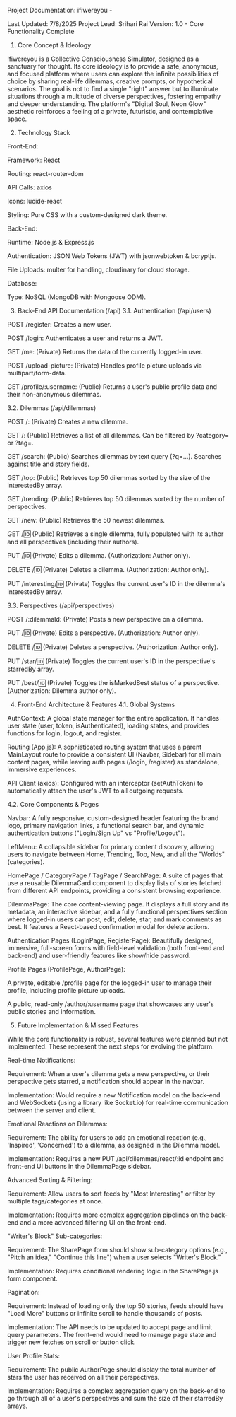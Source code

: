 
Project Documentation: ifiwereyou -

Last Updated: 7/8/2025
Project Lead: Srihari Rai
Version: 1.0 - Core Functionality Complete

1. Core Concept & Ideology

ifiwereyou is a Collective Consciousness Simulator, designed as a sanctuary for thought. Its core ideology is to provide a safe, anonymous, and focused platform where users can explore the infinite possibilities of choice by sharing real-life dilemmas, creative prompts, or hypothetical scenarios. The goal is not to find a single "right" answer but to illuminate situations through a multitude of diverse perspectives, fostering empathy and deeper understanding. The platform's "Digital Soul, Neon Glow" aesthetic reinforces a feeling of a private, futuristic, and contemplative space.

2. Technology Stack

Front-End:

Framework: React

Routing: react-router-dom

API Calls: axios

Icons: lucide-react

Styling: Pure CSS with a custom-designed dark theme.

Back-End:

Runtime: Node.js & Express.js

Authentication: JSON Web Tokens (JWT) with jsonwebtoken & bcryptjs.

File Uploads: multer for handling, cloudinary for cloud storage.

Database:

Type: NoSQL (MongoDB with Mongoose ODM).

3. Back-End API Documentation (/api)
3.1. Authentication (/api/users)

POST /register: Creates a new user.

POST /login: Authenticates a user and returns a JWT.

GET /me: (Private) Returns the data of the currently logged-in user.

POST /upload-picture: (Private) Handles profile picture uploads via multipart/form-data.

GET /profile/:username: (Public) Returns a user's public profile data and their non-anonymous dilemmas.

3.2. Dilemmas (/api/dilemmas)

POST /: (Private) Creates a new dilemma.

GET /: (Public) Retrieves a list of all dilemmas. Can be filtered by ?category= or ?tag=.

GET /search: (Public) Searches dilemmas by text query (?q=...). Searches against title and story fields.

GET /top: (Public) Retrieves top 50 dilemmas sorted by the size of the interestedBy array.

GET /trending: (Public) Retrieves top 50 dilemmas sorted by the number of perspectives.

GET /new: (Public) Retrieves the 50 newest dilemmas.

GET /:id: (Public) Retrieves a single dilemma, fully populated with its author and all perspectives (including their authors).

PUT /:id: (Private) Edits a dilemma. (Authorization: Author only).

DELETE /:id: (Private) Deletes a dilemma. (Authorization: Author only).

PUT /interesting/:id: (Private) Toggles the current user's ID in the dilemma's interestedBy array.

3.3. Perspectives (/api/perspectives)

POST /:dilemmaId: (Private) Posts a new perspective on a dilemma.

PUT /:id: (Private) Edits a perspective. (Authorization: Author only).

DELETE /:id: (Private) Deletes a perspective. (Authorization: Author only).

PUT /star/:id: (Private) Toggles the current user's ID in the perspective's starredBy array.

PUT /best/:id: (Private) Toggles the isMarkedBest status of a perspective. (Authorization: Dilemma author only).

4. Front-End Architecture & Features
4.1. Global Systems

AuthContext: A global state manager for the entire application. It handles user state (user, token, isAuthenticated), loading states, and provides functions for login, logout, and register.

Routing (App.js): A sophisticated routing system that uses a parent MainLayout route to provide a consistent UI (Navbar, Sidebar) for all main content pages, while leaving auth pages (/login, /register) as standalone, immersive experiences.

API Client (axios): Configured with an interceptor (setAuthToken) to automatically attach the user's JWT to all outgoing requests.

4.2. Core Components & Pages

Navbar: A fully responsive, custom-designed header featuring the brand logo, primary navigation links, a functional search bar, and dynamic authentication buttons ("Login/Sign Up" vs "Profile/Logout").

LeftMenu: A collapsible sidebar for primary content discovery, allowing users to navigate between Home, Trending, Top, New, and all the "Worlds" (categories).

HomePage / CategoryPage / TagPage / SearchPage: A suite of pages that use a reusable DilemmaCard component to display lists of stories fetched from different API endpoints, providing a consistent browsing experience.

DilemmaPage: The core content-viewing page. It displays a full story and its metadata, an interactive sidebar, and a fully functional perspectives section where logged-in users can post, edit, delete, star, and mark comments as best. It features a React-based confirmation modal for delete actions.

Authentication Pages (LoginPage, RegisterPage): Beautifully designed, immersive, full-screen forms with field-level validation (both front-end and back-end) and user-friendly features like show/hide password.

Profile Pages (ProfilePage, AuthorPage):

A private, editable /profile page for the logged-in user to manage their profile, including profile picture uploads.

A public, read-only /author/:username page that showcases any user's public stories and information.

5. Future Implementation & Missed Features

While the core functionality is robust, several features were planned but not implemented. These represent the next steps for evolving the platform.

Real-time Notifications:

Requirement: When a user's dilemma gets a new perspective, or their perspective gets starred, a notification should appear in the navbar.

Implementation: Would require a new Notification model on the back-end and WebSockets (using a library like Socket.io) for real-time communication between the server and client.

Emotional Reactions on Dilemmas:

Requirement: The ability for users to add an emotional reaction (e.g., 'Inspired', 'Concerned') to a dilemma, as designed in the Dilemma model.

Implementation: Requires a new PUT /api/dilemmas/react/:id endpoint and front-end UI buttons in the DilemmaPage sidebar.

Advanced Sorting & Filtering:

Requirement: Allow users to sort feeds by "Most Interesting" or filter by multiple tags/categories at once.

Implementation: Requires more complex aggregation pipelines on the back-end and a more advanced filtering UI on the front-end.

"Writer's Block" Sub-categories:

Requirement: The SharePage form should show sub-category options (e.g., "Pitch an idea," "Continue this line") when a user selects "Writer's Block."

Implementation: Requires conditional rendering logic in the SharePage.js form component.

Pagination:

Requirement: Instead of loading only the top 50 stories, feeds should have "Load More" buttons or infinite scroll to handle thousands of posts.

Implementation: The API needs to be updated to accept page and limit query parameters. The front-end would need to manage page state and trigger new fetches on scroll or button click.

User Profile Stats:

Requirement: The public AuthorPage should display the total number of stars the user has received on all their perspectives.

Implementation: Requires a complex aggregation query on the back-end to go through all of a user's perspectives and sum the size of their starredBy arrays.
